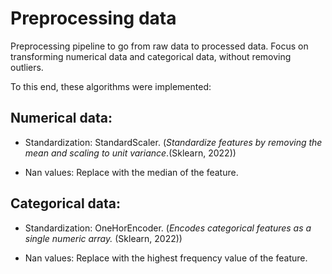 # Preprocessing data

Preprocessing pipeline to go from raw data to processed data. 
Focus on transforming numerical data and categorical data,
without removing outliers. 

To this end, these algorithms were implemented:

## Numerical data:

- Standardization: StandardScaler. (*Standardize features by 
removing the mean and scaling to unit variance*.(Sklearn, 2022))

- Nan values: Replace with the median of the feature.

## Categorical data:

- Standardization: OneHorEncoder. (*Encodes categorical features as a 
single numeric array.* (Sklearn, 2022))

- Nan values: Replace with the highest frequency
value of the feature.
